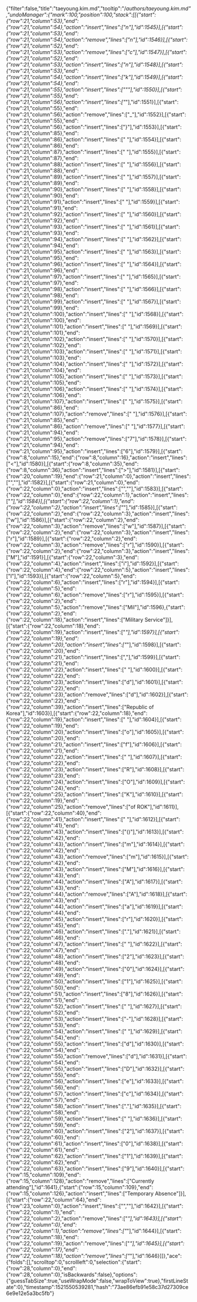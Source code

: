 {"filter":false,"title":"taeyoung.kim.md","tooltip":"/_authors/taeyoung.kim.md","undoManager":{"mark":100,"position":100,"stack":[[{"start":{"row":21,"column":53},"end":{"row":21,"column":54},"action":"insert","lines":["n"],"id":1545}],[{"start":{"row":21,"column":53},"end":{"row":21,"column":54},"action":"remove","lines":["n"],"id":1546}],[{"start":{"row":21,"column":52},"end":{"row":21,"column":53},"action":"remove","lines":["c"],"id":1547}],[{"start":{"row":21,"column":52},"end":{"row":21,"column":53},"action":"insert","lines":["n"],"id":1548}],[{"start":{"row":21,"column":53},"end":{"row":21,"column":54},"action":"insert","lines":["k"],"id":1549}],[{"start":{"row":21,"column":54},"end":{"row":21,"column":55},"action":"insert","lines":["\""],"id":1550}],[{"start":{"row":21,"column":55},"end":{"row":21,"column":56},"action":"insert","lines":["_"],"id":1551}],[{"start":{"row":21,"column":55},"end":{"row":21,"column":56},"action":"remove","lines":["_"],"id":1552}],[{"start":{"row":21,"column":55},"end":{"row":21,"column":56},"action":"insert","lines":["}"],"id":1553}],[{"start":{"row":21,"column":85},"end":{"row":21,"column":86},"action":"insert","lines":[" "],"id":1554}],[{"start":{"row":21,"column":86},"end":{"row":21,"column":87},"action":"insert","lines":[" "],"id":1555}],[{"start":{"row":21,"column":87},"end":{"row":21,"column":88},"action":"insert","lines":[" "],"id":1556}],[{"start":{"row":21,"column":88},"end":{"row":21,"column":89},"action":"insert","lines":[" "],"id":1557}],[{"start":{"row":21,"column":89},"end":{"row":21,"column":90},"action":"insert","lines":[" "],"id":1558}],[{"start":{"row":21,"column":90},"end":{"row":21,"column":91},"action":"insert","lines":[" "],"id":1559}],[{"start":{"row":21,"column":91},"end":{"row":21,"column":92},"action":"insert","lines":[" "],"id":1560}],[{"start":{"row":21,"column":92},"end":{"row":21,"column":93},"action":"insert","lines":[" "],"id":1561}],[{"start":{"row":21,"column":93},"end":{"row":21,"column":94},"action":"insert","lines":[" "],"id":1562}],[{"start":{"row":21,"column":94},"end":{"row":21,"column":95},"action":"insert","lines":[" "],"id":1563}],[{"start":{"row":21,"column":95},"end":{"row":21,"column":96},"action":"insert","lines":[" "],"id":1564}],[{"start":{"row":21,"column":96},"end":{"row":21,"column":97},"action":"insert","lines":[" "],"id":1565}],[{"start":{"row":21,"column":97},"end":{"row":21,"column":98},"action":"insert","lines":[" "],"id":1566}],[{"start":{"row":21,"column":98},"end":{"row":21,"column":99},"action":"insert","lines":[" "],"id":1567}],[{"start":{"row":21,"column":99},"end":{"row":21,"column":100},"action":"insert","lines":[" "],"id":1568}],[{"start":{"row":21,"column":100},"end":{"row":21,"column":101},"action":"insert","lines":[" "],"id":1569}],[{"start":{"row":21,"column":101},"end":{"row":21,"column":102},"action":"insert","lines":[" "],"id":1570}],[{"start":{"row":21,"column":102},"end":{"row":21,"column":103},"action":"insert","lines":[" "],"id":1571}],[{"start":{"row":21,"column":103},"end":{"row":21,"column":104},"action":"insert","lines":[" "],"id":1572}],[{"start":{"row":21,"column":104},"end":{"row":21,"column":105},"action":"insert","lines":[" "],"id":1573}],[{"start":{"row":21,"column":105},"end":{"row":21,"column":106},"action":"insert","lines":[" "],"id":1574}],[{"start":{"row":21,"column":106},"end":{"row":21,"column":107},"action":"insert","lines":[" "],"id":1575}],[{"start":{"row":21,"column":86},"end":{"row":21,"column":107},"action":"remove","lines":["                     "],"id":1576}],[{"start":{"row":21,"column":85},"end":{"row":21,"column":86},"action":"remove","lines":[" "],"id":1577}],[{"start":{"row":21,"column":94},"end":{"row":21,"column":95},"action":"remove","lines":["7"],"id":1578}],[{"start":{"row":21,"column":94},"end":{"row":21,"column":95},"action":"insert","lines":["6"],"id":1579}],[{"start":{"row":8,"column":15},"end":{"row":8,"column":16},"action":"insert","lines":["<"],"id":1580}],[{"start":{"row":8,"column":35},"end":{"row":8,"column":36},"action":"insert","lines":[">"],"id":1581}],[{"start":{"row":20,"column":19},"end":{"row":21,"column":0},"action":"insert","lines":["",""],"id":1582}],[{"start":{"row":21,"column":0},"end":{"row":22,"column":0},"action":"insert","lines":["",""],"id":1583}],[{"start":{"row":22,"column":0},"end":{"row":22,"column":1},"action":"insert","lines":["*"],"id":1584}],[{"start":{"row":22,"column":1},"end":{"row":22,"column":2},"action":"insert","lines":["*"],"id":1585}],[{"start":{"row":22,"column":2},"end":{"row":22,"column":3},"action":"insert","lines":["w"],"id":1586}],[{"start":{"row":22,"column":2},"end":{"row":22,"column":3},"action":"remove","lines":["w"],"id":1587}],[{"start":{"row":22,"column":2},"end":{"row":22,"column":3},"action":"insert","lines":["r"],"id":1589}],[{"start":{"row":22,"column":2},"end":{"row":22,"column":3},"action":"remove","lines":["r"],"id":1590}],[{"start":{"row":22,"column":2},"end":{"row":22,"column":3},"action":"insert","lines":["M"],"id":1591}],[{"start":{"row":22,"column":3},"end":{"row":22,"column":4},"action":"insert","lines":["i"],"id":1592}],[{"start":{"row":22,"column":4},"end":{"row":22,"column":5},"action":"insert","lines":["l"],"id":1593}],[{"start":{"row":22,"column":5},"end":{"row":22,"column":6},"action":"insert","lines":["r"],"id":1594}],[{"start":{"row":22,"column":5},"end":{"row":22,"column":6},"action":"remove","lines":["r"],"id":1595}],[{"start":{"row":22,"column":2},"end":{"row":22,"column":5},"action":"remove","lines":["Mil"],"id":1596},{"start":{"row":22,"column":2},"end":{"row":22,"column":18},"action":"insert","lines":["Military Service"]}],[{"start":{"row":22,"column":18},"end":{"row":22,"column":19},"action":"insert","lines":["*"],"id":1597}],[{"start":{"row":22,"column":19},"end":{"row":22,"column":20},"action":"insert","lines":["*"],"id":1598}],[{"start":{"row":22,"column":20},"end":{"row":22,"column":21},"action":"insert","lines":[","],"id":1599}],[{"start":{"row":22,"column":21},"end":{"row":22,"column":22},"action":"insert","lines":[" "],"id":1600}],[{"start":{"row":22,"column":22},"end":{"row":22,"column":23},"action":"insert","lines":["d"],"id":1601}],[{"start":{"row":22,"column":22},"end":{"row":22,"column":23},"action":"remove","lines":["d"],"id":1602}],[{"start":{"row":22,"column":22},"end":{"row":22,"column":39},"action":"insert","lines":["Republic of Korea"],"id":1603}],[{"start":{"row":22,"column":18},"end":{"row":22,"column":19},"action":"insert","lines":[" "],"id":1604}],[{"start":{"row":22,"column":19},"end":{"row":22,"column":20},"action":"insert","lines":["o"],"id":1605}],[{"start":{"row":22,"column":20},"end":{"row":22,"column":21},"action":"insert","lines":["f"],"id":1606}],[{"start":{"row":22,"column":21},"end":{"row":22,"column":22},"action":"insert","lines":[" "],"id":1607}],[{"start":{"row":22,"column":22},"end":{"row":22,"column":23},"action":"insert","lines":["R"],"id":1608}],[{"start":{"row":22,"column":23},"end":{"row":22,"column":24},"action":"insert","lines":["O"],"id":1609}],[{"start":{"row":22,"column":24},"end":{"row":22,"column":25},"action":"insert","lines":["K"],"id":1610}],[{"start":{"row":22,"column":19},"end":{"row":22,"column":25},"action":"remove","lines":["of ROK"],"id":1611}],[{"start":{"row":22,"column":40},"end":{"row":22,"column":41},"action":"insert","lines":[" "],"id":1612}],[{"start":{"row":22,"column":41},"end":{"row":22,"column":43},"action":"insert","lines":["()"],"id":1613}],[{"start":{"row":22,"column":42},"end":{"row":22,"column":43},"action":"insert","lines":["m"],"id":1614}],[{"start":{"row":22,"column":42},"end":{"row":22,"column":43},"action":"remove","lines":["m"],"id":1615}],[{"start":{"row":22,"column":42},"end":{"row":22,"column":43},"action":"insert","lines":["M"],"id":1616}],[{"start":{"row":22,"column":43},"end":{"row":22,"column":44},"action":"insert","lines":["A"],"id":1617}],[{"start":{"row":22,"column":43},"end":{"row":22,"column":44},"action":"remove","lines":["A"],"id":1618}],[{"start":{"row":22,"column":43},"end":{"row":22,"column":44},"action":"insert","lines":["a"],"id":1619}],[{"start":{"row":22,"column":44},"end":{"row":22,"column":45},"action":"insert","lines":["r"],"id":1620}],[{"start":{"row":22,"column":45},"end":{"row":22,"column":46},"action":"insert","lines":["."],"id":1621}],[{"start":{"row":22,"column":46},"end":{"row":22,"column":47},"action":"insert","lines":[" "],"id":1622}],[{"start":{"row":22,"column":47},"end":{"row":22,"column":48},"action":"insert","lines":["2"],"id":1623}],[{"start":{"row":22,"column":48},"end":{"row":22,"column":49},"action":"insert","lines":["0"],"id":1624}],[{"start":{"row":22,"column":49},"end":{"row":22,"column":50},"action":"insert","lines":["1"],"id":1625}],[{"start":{"row":22,"column":50},"end":{"row":22,"column":51},"action":"insert","lines":["8"],"id":1626}],[{"start":{"row":22,"column":51},"end":{"row":22,"column":52},"action":"insert","lines":[" "],"id":1627}],[{"start":{"row":22,"column":52},"end":{"row":22,"column":53},"action":"insert","lines":["-"],"id":1628}],[{"start":{"row":22,"column":53},"end":{"row":22,"column":54},"action":"insert","lines":[" "],"id":1629}],[{"start":{"row":22,"column":54},"end":{"row":22,"column":55},"action":"insert","lines":["d"],"id":1630}],[{"start":{"row":22,"column":54},"end":{"row":22,"column":55},"action":"remove","lines":["d"],"id":1631}],[{"start":{"row":22,"column":54},"end":{"row":22,"column":55},"action":"insert","lines":["D"],"id":1632}],[{"start":{"row":22,"column":55},"end":{"row":22,"column":56},"action":"insert","lines":["e"],"id":1633}],[{"start":{"row":22,"column":56},"end":{"row":22,"column":57},"action":"insert","lines":["c"],"id":1634}],[{"start":{"row":22,"column":57},"end":{"row":22,"column":58},"action":"insert","lines":["."],"id":1635}],[{"start":{"row":22,"column":58},"end":{"row":22,"column":59},"action":"insert","lines":[" "],"id":1636}],[{"start":{"row":22,"column":59},"end":{"row":22,"column":60},"action":"insert","lines":["2"],"id":1637}],[{"start":{"row":22,"column":60},"end":{"row":22,"column":61},"action":"insert","lines":["0"],"id":1638}],[{"start":{"row":22,"column":61},"end":{"row":22,"column":62},"action":"insert","lines":["1"],"id":1639}],[{"start":{"row":22,"column":62},"end":{"row":22,"column":63},"action":"insert","lines":["9"],"id":1640}],[{"start":{"row":15,"column":109},"end":{"row":15,"column":128},"action":"remove","lines":["Currently attending"],"id":1641},{"start":{"row":15,"column":109},"end":{"row":15,"column":126},"action":"insert","lines":["Temporary Absence"]}],[{"start":{"row":22,"column":64},"end":{"row":23,"column":0},"action":"insert","lines":["",""],"id":1642}],[{"start":{"row":22,"column":1},"end":{"row":22,"column":2},"action":"remove","lines":["*"],"id":1643}],[{"start":{"row":22,"column":0},"end":{"row":22,"column":1},"action":"remove","lines":["*"],"id":1644}],[{"start":{"row":22,"column":18},"end":{"row":22,"column":19},"action":"remove","lines":["*"],"id":1645}],[{"start":{"row":22,"column":17},"end":{"row":22,"column":18},"action":"remove","lines":["*"],"id":1646}]]},"ace":{"folds":[],"scrolltop":0,"scrollleft":0,"selection":{"start":{"row":28,"column":0},"end":{"row":28,"column":0},"isBackwards":false},"options":{"guessTabSize":true,"useWrapMode":false,"wrapToView":true},"firstLineState":0},"timestamp":1521550539281,"hash":"73ae86efb91e58c37d27309ce6e9e12e5a3bc5fb"}